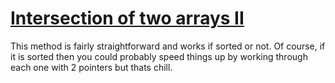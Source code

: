 # [Intersection of two arrays II](https://leetcode.com/explore/featured/card/top-interview-questions-easy/92/array/674/)

This method is fairly straightforward and works if sorted or not. Of course, if it is sorted then you could probably speed things up by working through each one with 2 pointers but thats chill.

